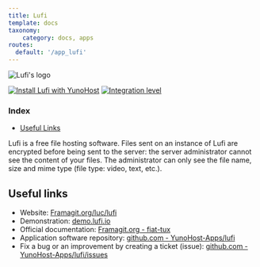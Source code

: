 ```yaml
---
title: Lufi
template: docs
taxonomy:
    category: docs, apps
routes:
  default: '/app_lufi'
---
```


![Lufi's logo](image://lufi_logo.svg?width=80)

[![Install Lufi with YunoHost](https://install-app.yunohost.org/install-with-yunohost.png)](https://install-app.yunohost.org/?app=lufi) [![Integration level](https://dash.yunohost.org/integration/lufi.svg)](https://dash.yunohost.org/appci/app/lufi)

### Index

- [Useful Links](#useful-links)

Lufi is a free file hosting software. Files sent on an instance of Lufi are encrypted before being sent to the server: the server administrator cannot see the content of your files.
The administrator can only see the file name, size and mime type (file type: video, text, etc.).

## Useful links

 + Website: [Framagit.org/luc/lufi](https://framagit.org/luc/lufi)
 + Demonstration: [demo.lufi.io](https://demo.lufi.io/)
 + Official documentation: [Framagit.org - fiat-tux](https://framagit.org/fiat-tux/hat-softwares/lufi/-/wikis/home)
 + Application software repository: [github.com - YunoHost-Apps/lufi](https://github.com/YunoHost-Apps/lufi_ynh)
 + Fix a bug or an improvement by creating a ticket (issue): [github.com - YunoHost-Apps/lufi/issues](https://github.com/YunoHost-Apps/lufi_ynh/issues)
